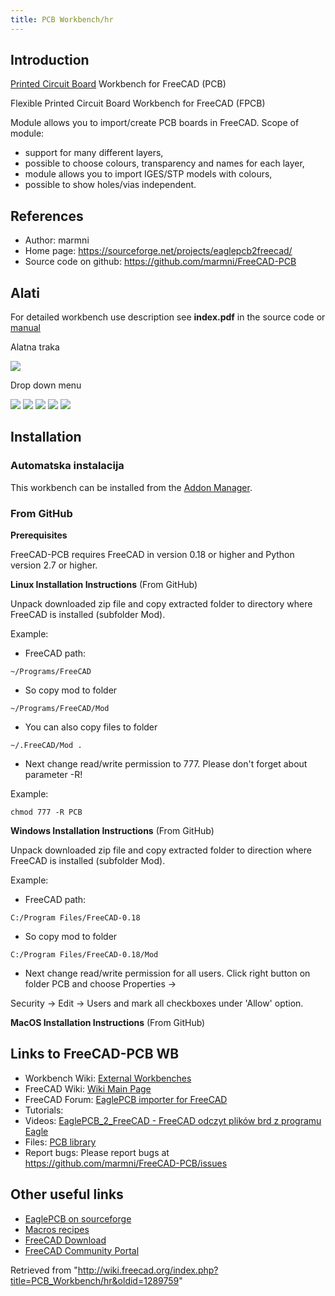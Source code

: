 ```yaml
---
title: PCB Workbench/hr
---
```

## Introduction

[Printed Circuit Board](https://en.wikipedia.org/wiki/Printed_circuit_board) Workbench for FreeCAD (PCB)

Flexible Printed Circuit Board Workbench for FreeCAD (FPCB)

Module allows you to import/create PCB boards in FreeCAD. Scope of module:

* support for many different layers,
* possible to choose colours, transparency and names for each layer,
* module allows you to import IGES/STP models with colours,
* possible to show holes/vias independent.

## References

* Author: marmni
* Home page: <https://sourceforge.net/projects/eaglepcb2freecad/>
* Source code on github: <https://github.com/marmni/FreeCAD-PCB>

## Alati

For detailed workbench use description see **index.pdf** in the source code or [manual](https://raw.githubusercontent.com/marmni/FreeCAD-PCB/master/index.pdf)

Alatna traka

![](/images/PCB-menu-orizz.png)

Drop down menu

![](/images/PCB-export-BOM.png)
![](/images/PCB-export-hole.png)
![](/images/PCB-create-new.png)
![](/images/PCB-explode.png)
![](/images/PCB-bounding-box.png)

## Installation

### Automatska instalacija

This workbench can be installed from the [Addon Manager](/Std_AddonMgr "Std AddonMgr").

### From GitHub

**Prerequisites**

FreeCAD-PCB requires FreeCAD in version 0.18 or higher and Python version 2.7 or higher.

**Linux Installation Instructions** (From GitHub)

Unpack downloaded zip file and copy extracted folder to directory where FreeCAD is installed (subfolder Mod).

Example:

* FreeCAD path:

```
~/Programs/FreeCAD

```

* So copy mod to folder

```
~/Programs/FreeCAD/Mod

```

* You can also copy files to folder

```
~/.FreeCAD/Mod .

```

* Next change read/write permission to 777. Please don't forget about parameter -R!

Example:

```
chmod 777 -R PCB

```

**Windows Installation Instructions** (From GitHub)

Unpack downloaded zip file and copy extracted folder to direction where FreeCAD is installed (subfolder Mod).

Example:

* FreeCAD path:

```
C:/Program Files/FreeCAD-0.18

```

* So copy mod to folder

```
C:/Program Files/FreeCAD-0.18/Mod

```

* Next change read/write permission for all users. Click right button on folder PCB and choose Properties →

Security → Edit → Users and mark all checkboxes under 'Allow' option.

**MacOS Installation Instructions** (From GitHub)

## Links to FreeCAD-PCB WB

* Workbench Wiki: [External Workbenches](https://wiki.freecadweb.org/External_workbenches)
* FreeCAD Wiki: [Wiki Main Page](https://wiki.freecadweb.org/Main_Page)
* FreeCAD Forum: [EaglePCB importer for FreeCAD](http://forum.freecadweb.org/viewtopic.php?f=9&t=5107)
* Tutorials:
* Videos: [EaglePCB\_2\_FreeCAD - FreeCAD odczyt plików brd z programu Eagle](https://www.youtube.com/watch?v=81NsljRJx8c&feature=youtu.be)
* Files: [PCB library](https://github.com/marmni/FreeCAD-PCB-library)
* Report bugs: Please report bugs at <https://github.com/marmni/FreeCAD-PCB/issues>

## Other useful links

* [EaglePCB on sourceforge](https://sourceforge.net/projects/eaglepcb2freecad/)
* [Macros recipes](/Macros_recipes "Macros recipes")
* [FreeCAD Download](/Download "Download")
* [FreeCAD Community Portal](/FreeCAD_Community_Portal "FreeCAD Community Portal")

Retrieved from "<http://wiki.freecad.org/index.php?title=PCB_Workbench/hr&oldid=1289759>"